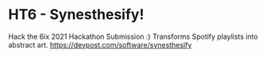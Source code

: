 # HT6 - Synesthesify!
Hack the 6ix 2021 Hackathon Submission :) Transforms Spotify playlists into abstract art.
https://devpost.com/software/synesthesify

